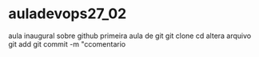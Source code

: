 # auladevops27_02
aula inaugural sobre github
primeira aula de git
git clone
cd <diretorio>
altera arquivo
git add <nome do arquivo>
git commit -m "ccomentario